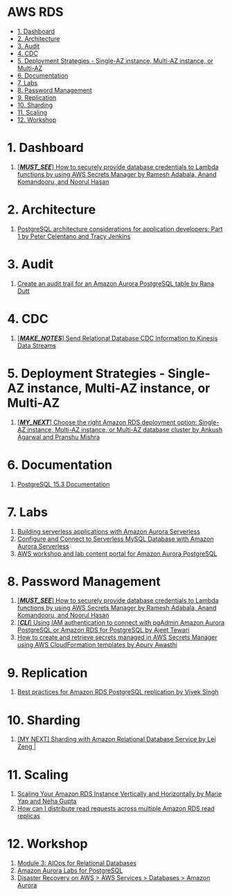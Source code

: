 <h1>AWS RDS</h1>

<!-- TOC -->

- [1. Dashboard](#1-dashboard)
- [2. Architecture](#2-architecture)
- [3. Audit](#3-audit)
- [4. CDC](#4-cdc)
- [5. Deployment Strategies - Single-AZ instance, Multi-AZ instance, or Multi-AZ](#5-deployment-strategies---single-az-instance-multi-az-instance-or-multi-az)
- [6. Documentation](#6-documentation)
- [7. Labs](#7-labs)
- [8. Password Management](#8-password-management)
- [9. Replication](#9-replication)
- [10. Sharding](#10-sharding)
- [11. Scaling](#11-scaling)
- [12. Workshop](#12-workshop)

<!-- /TOC -->

# 1. Dashboard

1. [[_**MUST_SEE**_] How to securely provide database credentials to Lambda functions by using AWS Secrets Manager by Ramesh Adabala, Anand Komandooru, and Noorul Hasan](https://aws.amazon.com/blogs/security/how-to-securely-provide-database-credentials-to-lambda-functions-by-using-aws-secrets-manager/)

# 2. Architecture

1. [PostgreSQL architecture considerations for application developers: Part 1 by Peter Celentano and Tracy Jenkins](https://aws.amazon.com/blogs/database/postgresql-architecture-considerations-for-application-developers-part-1/)

# 3. Audit

1. [Create an audit trail for an Amazon Aurora PostgreSQL table by Rana Dutt](https://aws.amazon.com/blogs/database/create-an-audit-trail-for-an-amazon-aurora-postgresql-table/)

# 4. CDC

1. [[_**MAKE_NOTES**_] Send Relational Database CDC Information to Kinesis Data Streams](https://www.youtube.com/watch?v=xfAJfKDwdIA)

# 5. Deployment Strategies - Single-AZ instance, Multi-AZ instance, or Multi-AZ

1. [[_**MY_NEXT**_] Choose the right Amazon RDS deployment option: Single-AZ instance, Multi-AZ instance, or Multi-AZ database cluster by Ankush Agarwal and Pranshu Mishra](https://aws.amazon.com/blogs/database/choose-the-right-amazon-rds-deployment-option-single-az-instance-multi-az-instance-or-multi-az-database-cluster/)

# 6. Documentation

1. [PostgreSQL 15.3 Documentation](https://www.postgresql.org/docs/current/index.html)

# 7. Labs

1. [Building serverless applications with Amazon Aurora Serverless](https://aws.amazon.com/tutorials/building-serverless-applications-with-amazon-aurora-serverless/)
2. [Configure and Connect to Serverless MySQL Database with Amazon Aurora Serverless](https://aws.amazon.com/getting-started/hands-on/configure-connect-serverless-mysql-database-aurora/)
3. [AWS workshop and lab content portal for Amazon Aurora PostgreSQL](https://docs.aws.amazon.com/AmazonRDS/latest/AuroraUserGuide/CHAP_Tutorials.html#CHAP_Tutorials_postgreslabs)

# 8. Password Management

1. [[_**MUST_SEE**_] How to securely provide database credentials to Lambda functions by using AWS Secrets Manager by Ramesh Adabala, Anand Komandooru, and Noorul Hasan](https://aws.amazon.com/blogs/security/how-to-securely-provide-database-credentials-to-lambda-functions-by-using-aws-secrets-manager/)
1. [[_**CLI**_] Using IAM authentication to connect with pgAdmin Amazon Aurora PostgreSQL or Amazon RDS for PostgreSQL by Ajeet Tewari](https://aws.amazon.com/blogs/database/using-iam-authentication-to-connect-with-pgadmin-amazon-aurora-postgresql-or-amazon-rds-for-postgresql/)
1. [How to create and retrieve secrets managed in AWS Secrets Manager using AWS CloudFormation templates by Apurv Awasthi](https://aws.amazon.com/blogs/security/how-to-create-and-retrieve-secrets-managed-in-aws-secrets-manager-using-aws-cloudformation-template/)

# 9. Replication

1. [Best practices for Amazon RDS PostgreSQL replication by Vivek Singh ](https://aws.amazon.com/blogs/database/best-practices-for-amazon-rds-postgresql-replication/)

# 10. Sharding

1. [[MY NEXT] Sharding with Amazon Relational Database Service by Lei Zeng |](https://aws.amazon.com/blogs/database/sharding-with-amazon-relational-database-service/)

# 11. Scaling
1. [Scaling Your Amazon RDS Instance Vertically and Horizontally by Marie Yap and Neha Gupta](https://aws.amazon.com/blogs/database/scaling-your-amazon-rds-instance-vertically-and-horizontally/)
2. [How can I distribute read requests across multiple Amazon RDS read replicas](https://aws.amazon.com/premiumsupport/knowledge-center/requests-rds-read-replicas/)

# 12. Workshop

1. [Module 3: AIOps for Relational Databases](https://catalog.workshops.aws/performance-tuning/en-US/60-database)
2. [Amazon Aurora Labs for PostgreSQL](https://catalog.us-east-1.prod.workshops.aws/workshops/098605dc-8eee-4e84-85e9-c5c6c9e43de2/en-US)
3. [ Disaster Recovery on AWS > AWS Services > Databases > Amazon Aurora](https://disaster-recovery.workshop.aws/en/services/databases/aurora.html)
